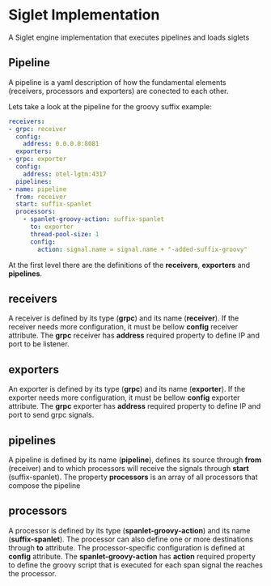 # Siglet Implementation

A Siglet engine implementation that executes pipelines and loads siglets

## Pipeline
A pipeline is a yaml description of how the fundamental elements (receivers, processors and exporters) are conected to 
each other.

Lets take a look at the pipeline for the groovy suffix example:
```yaml
receivers:
- grpc: receiver
  config:
    address: 0.0.0.0:8081
  exporters:
- grpc: exporter
  config:
    address: otel-lgtm:4317
  pipelines:
- name: pipeline
  from: receiver
  start: suffix-spanlet
  processors:
    - spanlet-groovy-action: suffix-spanlet
      to: exporter
      thread-pool-size: 1
      config:
        action: signal.name = signal.name + "-added-suffix-groovy"
```

At the first level there are the definitions of the **receivers**, **exporters** and **pipelines**.   

## **receivers**
A receiver is defined by its type (**grpc**) and its name (**receiver**). If the receiver needs more configuration,
it must be bellow **config** receiver attribute. The **grpc** receiver has **address** required property to define IP 
and 
port to be listener.

## **exporters**
An exporter is defined by its type (**grpc**) and its name (**exporter**). If the exporter needs more 
configuration, it must be bellow **config** exporter attribute. The **grpc** exporter has **address** required 
property to 
define IP and port to send grpc signals.

## **pipelines**
A pipeline is defined by its name (**pipeline**), defines its source through **from** (receiver) and to which 
processors will receive the signals through **start** (suffix-spanlet). The property **processors** is an array of 
all processors that compose the pipeline

## **processors**
A processor is defined by its type (**spanlet-groovy-action**) and its name (**suffix-spanlet**). The processor can 
also define one or more destinations through **to** attribute. The processor-specific configuration is defined at 
**config** attribute. The **spanlet-groovy-action** has **action** required property to define the groovy script 
that is executed for each span signal the reaches the processor.


